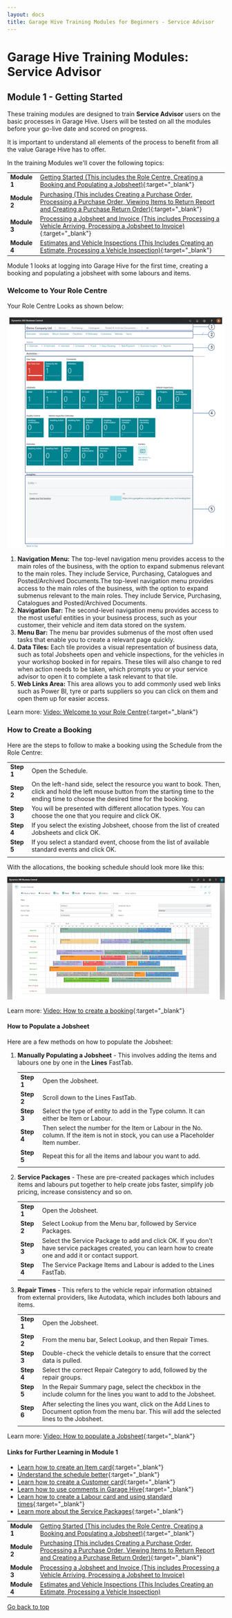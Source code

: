 ```yaml
---
layout: docs
title: Garage Hive Training Modules for Beginners - Service Advisor
--- 
```


<a name="top"></a>

# Garage Hive Training Modules: Service Advisor
## Module 1 - Getting Started
These training modules are designed to train **Service Advisor** users on the basic processes in Garage Hive. Users will be tested on all the modules before your go-live date and scored on progress. 

It is important to understand all elements of the process to benefit from all the value Garage Hive has to offer. 

In the training Modules we'll cover the following topics:

   |              |                                                                                                                                                                                                               |
   | :----------- | :------------------------------------------------------------------------------------------------------------------------------------------------------------------------------------------------------------ |
   | **Module 1** | [Getting Started (This includes the Role Centre, Creating a Booking and Populating a Jobsheet)](garagehive-training.html){:target="_blank"}                                                                   |
   | **Module 2** | [Purchasing (This includes Creating a Purchase Order, Processing a Purchase Order, Viewing Items to Return Report and Creating a Purchase Return Order)](garagehive-training-module-2.html){:target="_blank"} |
   | **Module 3** | [Processing a Jobsheet and Invoice (This includes Processing a Vehicle Arriving, Processing a Jobsheet to Invoice)](garagehive-training-module-3.html){:target="_blank"}                                      |
   | **Module 4** | [Estimates and Vehicle Inspections (This Includes Creating an Estimate, Processing a Vehicle Inspection)](garagehive-training-module-4.html){:target="_blank"}                                                |


Module 1 looks at logging into Garage Hive for the first time, creating a booking and populating a jobsheet with some labours and items. 

### Welcome to Your Role Centre
Your Role Centre Looks as shown below:

   ![](media/garagehive-training-role-centre1.png)

1. **Navigation Menu:** The top-level navigation menu provides access to the main roles of the business, with the option to expand submenus relevant to the main roles. They include Service, Purchasing, Catalogues and Posted/Archived Documents.The top-level navigation menu provides access to the main roles of the business, with the option to expand submenus relevant to the main roles. They include Service, Purchasing, Catalogues and Posted/Archived Documents.
2. **Navigation Bar:** The second-level navigation menu provides access to the most useful entities in your business process, such as your customer, their vehicle and item data stored on the system.
3. **Menu Bar:** The menu bar provides submenus of the most often used tasks that enable you to create a relevant page quickly.
4. **Data Tiles:** Each tile provides a visual representation of business data, such as total Jobsheets open and vehicle inspections, for the vehicles in your workshop booked in for repairs. These tiles will also change to red when action needs to be taken, which prompts you or your service advisor to open it to complete a task relevant to that tile.
5. **Web Links Area:** This area allows you to add commonly used web links such as Power BI, tyre or parts suppliers so you can click on them and open them up for easier access. 

Learn more: [Video: Welcome to your Role Centre](https://www.youtube.com/watch?v=R_mLcdbFWdo){:target="_blank"}

### How to Create a Booking
Here are the steps to follow to make a booking using the Schedule from the Role Centre:

   |            |                                                                                                                                                                                               |
   | :--------- | :-------------------------------------------------------------------------------------------------------------------------------------------------------------------------------------------- |
   | **Step 1** | Open the Schedule.                                                                                                                                                                            |
   | **Step 2** | On the left-hand side, select the resource you want to book. Then, click and hold the left mouse button from the starting time to the ending time to choose the desired time for the booking. |
   | **Step 3** | You will be presented with different allocation types. You can choose the one that you require and click OK.                                                                                  |
   | **Step 4** | If you select the existing Jobsheet, choose from the list of created Jobsheets and click OK.                                                                                                  |
   | **Step 5** | If you select a standard event, choose from the list of available standard events and click OK.                                                                                               |
   |            |                                                                                                                                                                                               |

With the allocations, the booking schedule should look more like this:

   ![](media/garagehive-training-create-a-booking2.png)

Learn more: [Video: How to create a booking](https://www.youtube.com/watch?v=MJqFUQyV2Tc){:target="_blank"}

#### How to Populate a Jobsheet
Here are a few methods on how to populate the Jobsheet:
1. **Manually Populating a Jobsheet** - This involves adding the items and labours one by one in the **Lines** FastTab.

   |            |                                                                                                                                      |
   | :--------- | :----------------------------------------------------------------------------------------------------------------------------------- |
   | **Step 1** | Open the Jobsheet.                                                                                                                   |
   | **Step 2** | Scroll down to the Lines FastTab.                                                                                                    |
   | **Step 3** | Select the type of entity to add in the Type column. It can either be Item or Labour.                                                |
   | **Step 4** | Then select the number for the Item or Labour in the No. column. If the item is not in stock, you can use a Placeholder Item number. |
   | **Step 5** | Repeat this for all the items and labour you want to add.                                                                            |
   |            |                                                                                                                                      |

2. **Service Packages** - These are pre-created packages which includes items and labours put together to help create jobs faster, simplify job pricing, increase consistency and so on.

   |            |                                                                                                                                                            |
   | :--------- | :--------------------------------------------------------------------------------------------------------------------------------------------------------- |
   | **Step 1** | Open the Jobsheet.                                                                                                                                         |
   | **Step 2** | Select Lookup from the Menu bar, followed by Service Packages.                                                                                             |
   | **Step 3** | Select the Service Package to add and click OK. If you don't have service packages created, you can learn how to create one and add it or contact support. |
   | **Step 4** | The Service Package Items and Labour is added to the Lines FastTab.                                                                                        |
   |            |                                                                                                                                                            |

3. **Repair Times** - This refers to the vehicle repair information obtained from external providers, like Autodata, which includes both labours and items.
   
   |            |                                                                                                                                                    |
   | :--------- | :------------------------------------------------------------------------------------------------------------------------------------------------- |
   | **Step 1** | Open the Jobsheet.                                                                                                                                 |
   | **Step 2** | From the menu bar, Select Lookup, and then Repair Times.                                                                                           |
   | **Step 3** | Double-check the vehicle details to ensure that the correct data is pulled.                                                                        |
   | **Step 4** | Select the correct Repair Category to add, followed by the repair groups.                                                                          |
   | **Step 5** | In the Repair Summary page, select the checkbox in the include column for the lines you want to add to the Jobsheet.                               |
   | **Step 6** | After selecting the lines you want, click on the Add Lines to Document option from the menu bar. This will add the selected lines to the Jobsheet. |
   |            |                                                                                                                                                    |

Learn more: [Video: How to populate a Jobsheet](https://www.youtube.com/watch?v=ABnKqYB4f3A){:target="_blank"}


#### Links for Further Learning in Module 1

* [Learn how to create an Item card](garagehive-create-an-item-card.html){:target="_blank"}
* [Understand the schedule better](garagehive-understanding-the-schedule.html){:target="_blank"}
* [Learn how to create a Customer card](garagehive-create-a-customer-card.html){:target="_blank"}
* [Learn how to use comments in Garage Hive](garagehive-comments-extended.html){:target="_blank"}
* [Learn how to create a Labour card and using standard times](garagehive-create-a-labour-card.html){:target="_blank"}
* [Learn more about the Service Packages](garagehive-service-packages.html){:target="_blank"}


|              |                                                                                                                                                                                                               |
| :----------- | :------------------------------------------------------------------------------------------------------------------------------------------------------------------------------------------------------------ |
| **Module 1** | [Getting Started (This includes the Role Centre, Creating a Booking and Populating a Jobsheet)](garagehive-training.html){:target="_blank"}                                                                   |
| **Module 2** | [Purchasing (This includes Creating a Purchase Order, Processing a Purchase Order, Viewing Items to Return Report and Creating a Purchase Return Order)](garagehive-training-module-2.html){:target="_blank"} |
| **Module 3** | [Processing a Jobsheet and Invoice (This includes Processing a Vehicle Arriving, Processing a Jobsheet to Invoice)](garagehive-training-module-3.html)                                                        |
| **Module 4** | [Estimates and Vehicle Inspections (This Includes Creating an Estimate, Processing a Vehicle Inspection)](garagehive-training-module-4.html)                                                                  |


[Go back to top](#top)
